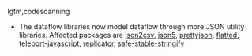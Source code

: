 lgtm,codescanning
* The dataflow libraries now model dataflow through more JSON utility libraries.
  Affected packages are
    [json2csv](https://npmjs.com/package/json2csv),
    [json5](https://npmjs.com/package/json5),
    [prettyjson](https://npmjs.com/package/prettyjson),
    [flatted](https://npmjs.com/package/flatted),
    [teleport-javascript](https://npmjs.com/package/teleport-javascript),
    [replicator](https://npmjs.com/package/replicator),
    [safe-stable-stringify](https://npmjs.com/package/safe-stable-stringify)

